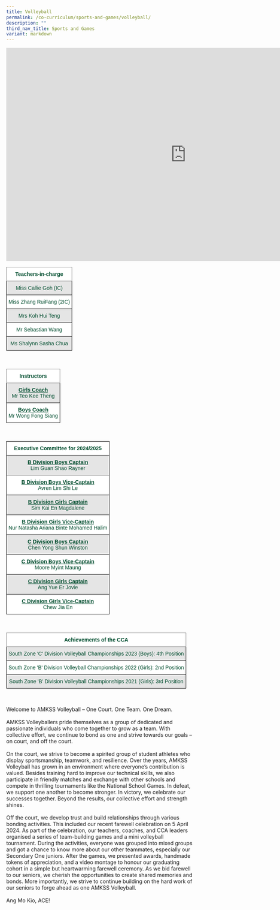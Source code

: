 ```yaml
---
title: Volleyball
permalink: /co-curriculum/sports-and-games/volleyball/
description: ""
third_nav_title: Sports and Games
variant: markdown
---
```

<iframe allowfullscreen="true" height="569" width="960" frameborder="0" src="https://docs.google.com/presentation/d/e/2PACX-1vQ0gz_P21EBF6YTiK7t4wgO1NHuR76JS9Dj7mK0zcHgK3w4FP1UrKbs5mCVoZzzmFwAKXs72f5Ko4Tw/embed?start=true&amp;loop=true&amp;delayms=3000"></iframe>

<br>

<style type="text/css">
.tg  {border-collapse:collapse;border-spacing:0;}
.tg td{border-color:black;border-style:solid;border-width:1px;font-family:Arial, sans-serif;font-size:14px;
  overflow:hidden;padding:10px 5px;word-break:normal;}
.tg th{border-color:black;border-style:solid;border-width:1px;font-family:Arial, sans-serif;font-size:14px;
  font-weight:normal;overflow:hidden;padding:10px 5px;word-break:normal;}
.tg .tg-mwif{background-color:#FFF;border-color:inherit;color:#004D2E;font-weight:bold;text-align:center;vertical-align:top}
.tg .tg-bapb{background-color:#E5E5E5;color:#004D2E;text-align:center;vertical-align:middle}
.tg .tg-wpup{background-color:#FFF;color:#004D2E;text-align:center;vertical-align:middle}
</style>
<table class="tg">
<thead>
  <tr>
    <th class="tg-mwif">Teachers-in-charge<br></th>
  </tr>
</thead>
<tbody>
  <tr>
    <td class="tg-bapb">Miss Callie Goh (IC)<br></td>
  </tr>
  <tr>
    <td class="tg-wpup">Miss Zhang RuiFang (2IC)<br></td>
  </tr>
  <tr>
    <td class="tg-bapb">Mrs Koh Hui Teng<br></td>
  </tr>
  <tr>
    <td class="tg-wpup">Mr Sebastian Wang<br></td>
  </tr>
  <tr>
    <td class="tg-bapb">Ms Shalynn Sasha Chua<br></td>
  </tr>
  
</tbody>
</table>
<br>
<style type="text/css">
.tg  {border-collapse:collapse;border-spacing:0;}
.tg td{border-color:black;border-style:solid;border-width:1px;font-family:Arial, sans-serif;font-size:14px;
  overflow:hidden;padding:10px 5px;word-break:normal;}
.tg th{border-color:black;border-style:solid;border-width:1px;font-family:Arial, sans-serif;font-size:14px;
  font-weight:normal;overflow:hidden;padding:10px 5px;word-break:normal;}
.tg .tg-mwif{background-color:#FFF;border-color:inherit;color:#004D2E;font-weight:bold;text-align:center;vertical-align:top}
.tg .tg-ywyw{background-color:#E5E5E5;color:#004D2E;font-weight:bold;text-align:center;text-decoration:underline;vertical-align:top}
.tg .tg-frvs{background-color:#FFF;color:#004D2E;font-weight:bold;text-align:center;text-decoration:underline;vertical-align:top}
</style>
<table class="tg">
<thead>
  <tr>
    <th class="tg-mwif">Instructors<br></th>
  </tr>
</thead>
<tbody>
  <tr>
    <td class="tg-bapb"><b><u>Girls Coach</u></b><br><span style="font-weight:400;color:#004D2E">Mr Teo Kee Theng</span></td>
  </tr>
  <tr>
    <td class="tg-wpup"><b><u>Boys Coach</u></b><br><span style="font-weight:400;color:#004D2E">Mr Wong Fong Siang </span></td>
  </tr>
</tbody>
</table>
<br>
<style type="text/css">
.tg  {border-collapse:collapse;border-spacing:0;}
.tg td{border-color:black;border-style:solid;border-width:1px;font-family:Arial, sans-serif;font-size:14px;
  overflow:hidden;padding:10px 5px;word-break:normal;}
.tg th{border-color:black;border-style:solid;border-width:1px;font-family:Arial, sans-serif;font-size:14px;
  font-weight:normal;overflow:hidden;padding:10px 5px;word-break:normal;}
.tg .tg-avji{background-color:#FFF;color:#004D2E;font-weight:bold;text-align:center;vertical-align:top}
.tg .tg-ywyw{background-color:#E5E5E5;color:#004D2E;font-weight:bold;text-align:center;text-decoration:underline;vertical-align:top}
.tg .tg-frvs{background-color:#FFF;color:#004D2E;font-weight:bold;text-align:center;text-decoration:underline;vertical-align:top}
</style>
<table class="tg">
<thead>
  <tr>
    <th class="tg-avji">Executive Committee for 2024/2025<br></th>
  </tr>
</thead>
<tbody>
  <tr>
    <td class="tg-bapb"><b><u>B Division Boys Captain</u></b><br><span style="font-weight:400;color:#004D2E">Lim Guan Shao Rayner</span></td>
  </tr>
  <tr>
    <td class="tg-wpup"><b><u>B Division Boys Vice-Captain</u></b><br><span style="font-weight:400;color:#004D2E">Avren Lim Shi Le</span></td>
  </tr>
  <tr>
    <td class="tg-bapb"><b><u>B Division Girls Captain</u></b><br><span style="font-weight:400;color:#004D2E">Sim Kai En Magdalene</span></td>
  </tr>
  <tr>
    <td class="tg-wpup"><b><u>B Division Girls Vice-Captain</u></b><br><span style="font-weight:400;color:#004D2E">Nur Natasha Ariana Binte Mohamed Halim</span></td>
  </tr>
  <tr>
    <td class="tg-bapb"><b><u>C Division Boys Captain</u></b><br><span style="font-weight:400;color:#004D2E">Chen Yong Shun Winston</span></td>
  </tr>
  <tr>
    <td class="tg-wpup"><b><u>C Division Boys Vice-Captain</u></b><br><span style="font-weight:400;color:#004D2E">Moore Myint Maung</span></td>
  </tr>
  <tr>
    <td class="tg-bapb"><b><u>C Division Girls Captain</u></b><br><span style="font-weight:400;color:#004D2E">Ang Yue Er Jovie</span></td>
  </tr>
  <tr>
    <td class="tg-wpup"><b><u>C Division Girls Vice-Captain</u></b><br><span style="font-weight:400;color:#004D2E">Chew Jia En</span></td>
  </tr>
</tbody>
</table>
<br>
<style type="text/css">
.tg  {border-collapse:collapse;border-spacing:0;}
.tg td{border-color:black;border-style:solid;border-width:1px;font-family:Arial, sans-serif;font-size:14px;
  overflow:hidden;padding:10px 5px;word-break:normal;}
.tg th{border-color:black;border-style:solid;border-width:1px;font-family:Arial, sans-serif;font-size:14px;
  font-weight:normal;overflow:hidden;padding:10px 5px;word-break:normal;}
.tg .tg-mwif{background-color:#FFF;border-color:inherit;color:#004D2E;font-weight:bold;text-align:center;vertical-align:top}
.tg .tg-bapb{background-color:#E5E5E5;color:#004D2E;text-align:center;vertical-align:middle}
.tg .tg-avji{background-color:#FFF;color:#004D2E;font-weight:bold;text-align:center;vertical-align:top}
</style>
<table class="tg">
<thead>
  <tr>
    <th class="tg-mwif">Achievements of the CCA <br></th>
  </tr>
</thead>
<tbody>
  <tr>
    <td class="tg-bapb">South Zone 'C' Division Volleyball Championships 2023 (Boys): 4th Position<br></td>
  </tr>
   <tr>
    <td class="tg-wpup">South Zone 'B' Division Volleyball Championships 2022 (Girls): 2nd Position</td>
  </tr>
	<tr>
    <td class="tg-bapb">South Zone 'B' Division Volleyball Championships 2021 (Girls): 3rd Position<br></td>
  </tr>
</tbody>
</table>
<br>

Welcome to AMKSS Volleyball – One Court. One Team. One Dream.<br><br>
AMKSS Volleyballers pride themselves as a group of dedicated and passionate individuals who come together to grow as a team. With collective effort, we continue to bond as one and strive towards our goals – on court, and off the court.<br><br> 
On the court, we strive to become a spirited group of student athletes who display sportsmanship, teamwork, and resilience. Over the years, AMKSS Volleyball has grown in an environment where everyone’s contribution is valued. Besides training hard to improve our technical skills, we also participate in friendly matches and exchange with other schools and compete in thrilling tournaments like the National School Games. In defeat, we support one another to become stronger. In victory, we celebrate our successes together. Beyond the results, our collective effort and strength shines.<br><br>
Off the court, we develop trust and build relationships through various bonding activities. This included our recent farewell celebration on 5 April 2024. As part of the celebration, our teachers, coaches, and CCA leaders organised a series of team-building games and a mini volleyball tournament. During the activities, everyone was grouped into mixed groups and got a chance to know more about our other teammates, especially our Secondary One juniors. After the games, we presented awards, handmade tokens of appreciation, and a video montage to honour our graduating cohort in a simple but heartwarming farewell ceremony. As we bid farewell to our seniors, we cherish the opportunities to create shared memories and bonds. More importantly, we strive to continue building on the hard work of our seniors to forge ahead as one AMKSS Volleyball.<br><br>
Ang Mo Kio, ACE!